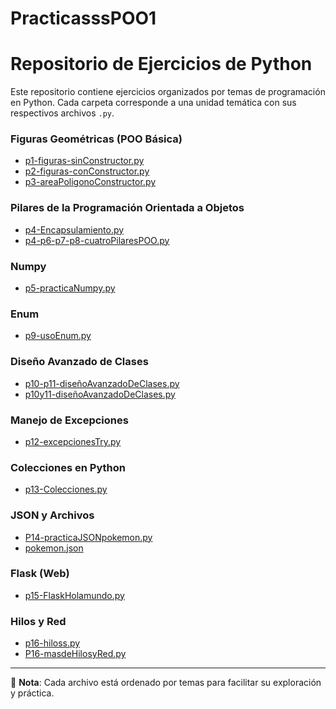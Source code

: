 # PracticasssPOO1
# Repositorio de Ejercicios de Python

Este repositorio contiene ejercicios organizados por temas de programación en Python. Cada carpeta corresponde a una unidad temática con sus respectivos archivos `.py`.

### Figuras Geométricas (POO Básica)
- [p1-figuras-sinConstructor.py](p1-p2-p3-FIGURAS/p1-figuras-sinConstructor.py)
- [p2-figuras-conConstructor.py](p1-p2-p3-FIGURAS/p2-figuras-conConstructor.py)
- [p3-areaPoligonoConstructor.py](p1-p2-p3-FIGURAS/p3-areaPoligonoConstructor.py)

### Pilares de la Programación Orientada a Objetos
- [p4-Encapsulamiento.py](p4-p6-p7-p8-cuatroPilaresPOO/p4-Encapsulamiento.py)
- [p4-p6-p7-p8-cuatroPilaresPOO.py](p4-p6-p7-p8-cuatroPilaresPOO/p4-p6-p7-p8-cuatroPilaresPOO.py)

### Numpy
- [p5-practicaNumpy.py](p5-NUMPY/p5-practicaNumpy.py)

### Enum
- [p9-usoEnum.py](p9-ENUM/p9-usoEnum.py)

### Diseño Avanzado de Clases
- [p10-p11-diseñoAvanzadoDeClases.py](p10-p11-diseñoAvanzadoDeClases/p10-p11-diseñoAvanzadoDeClases.py)
- [p10y11-diseñoAvanzadoDeClases.py](p10-p11-diseñoAvanzadoDeClases/p10y11-diseñoAvanzadoDeClases.py)

### Manejo de Excepciones
- [p12-excepcionesTry.py](p12-EXCEPCIONES/p12-excepcionesTry.py)

### Colecciones en Python
- [p13-Colecciones.py](p13-COLECCIONES/p13-Colecciones.py)

### JSON y Archivos
- [P14-practicaJSONpokemon.py](p14-JSON/P14-practicaJSONpokemon.py)
- [pokemon.json](p14-JSON/pokemon.json)

### Flask (Web)
- [p15-FlaskHolamundo.py](P15-FLASK/p15-FlaskHolamundo.py)

### Hilos y Red
- [p16-hiloss.py](p16-HILOSyRED/p16-hiloss.py)
- [P16-masdeHilosyRed.py](p16-HILOSyRED/P16-masdeHilosyRed.py)

---

📁 **Nota**: Cada archivo está ordenado por temas para facilitar su exploración y práctica.

